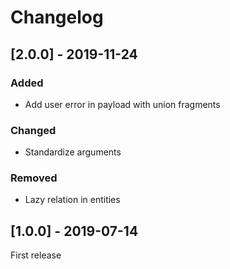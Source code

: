 # Changelog

## [2.0.0] - 2019-11-24

### Added
- Add user error in payload with union fragments

### Changed
- Standardize arguments

### Removed
- Lazy relation in entities

## [1.0.0] - 2019-07-14
First release